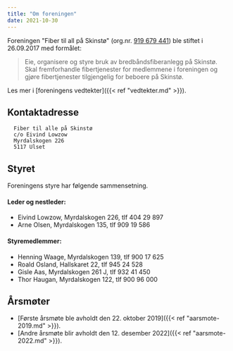 ```yaml
---
title: "Om foreningen"
date: 2021-10-30
---
```


Foreningen "Fiber til all på Skinstø" (org.nr. [919 679 441](https://w2.brreg.no/enhet/sok/detalj.jsp?orgnr=919679441)) ble stiftet i 26.09.2017
med formålet:

> Eie, organisere og styre bruk av
> bredbåndsfiberanlegg på Skinstø.
> Skal fremforhandle fibertjenester
> for medlemmene i foreningen og
> gjøre fibertjenester tilgjengelig
> for beboere på Skinstø.

Les mer i [foreningens vedtekter]({{< ref "vedtekter.md" >}}).

## Kontaktadresse

```
  Fiber til alle på Skinstø
  c/o Eivind Lowzow
  Myrdalskogen 226
  5117 Ulset
```

## Styret

Foreningens styre har følgende sammensetning.

#### Leder og nestleder:

* Eivind Lowzow, Myrdalskogen 226, tlf 404 29 897
* Arne Olsen, Myrdalskogen 135, tlf 909 19 586

#### Styremedlemmer:

* Henning Waage, Myrdalskogen 139, tlf 900 17 625
* Roald Osland, Hallskaret 22, tlf 945 24 528
* Gisle Aas, Myrdalskogen 261 J, tlf 932 41 450
* Thor Haugan, Myrdalskogen 122, tlf 900 96 000

## Årsmøter

* [Første årsmøte ble avholdt den 22. oktober 2019]({{< ref "aarsmote-2019.md" >}}).
* [Andre årsmøte blir avholdt den 12. desember 2022]({{< ref "aarsmote-2022.md" >}}).


